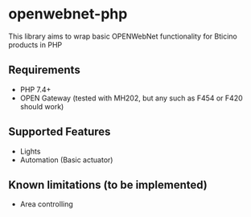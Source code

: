 # openwebnet-php
This library aims to wrap basic OPENWebNet functionality for Bticino products in PHP

## Requirements
- PHP 7.4+
- OPEN Gateway (tested with MH202, but any such as F454 or F420 should work)

## Supported Features
- Lights
- Automation (Basic actuator)

## Known limitations (to be implemented)
- Area controlling